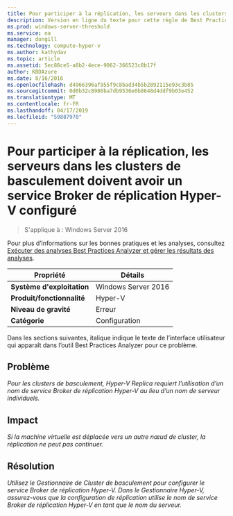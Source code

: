 ```yaml
---
title: Pour participer à la réplication, les serveurs dans les clusters de basculement doivent avoir un service Broker de réplication Hyper-V configuré
description: Version en ligne du texte pour cette règle de Best Practices Analyzer.
ms.prod: windows-server-threshold
ms.service: na
manager: dongill
ms.technology: compute-hyper-v
ms.author: kathydav
ms.topic: article
ms.assetid: 5ec88ce5-a8b2-4ece-9062-366523c8b17f
author: KBDAzure
ms.date: 8/16/2016
ms.openlocfilehash: d4966396af955f9c8bad34b5b2892115e93c3b85
ms.sourcegitcommit: 0d0b32c8986ba7db9536e0b8648d4ddf9b03e452
ms.translationtype: MT
ms.contentlocale: fr-FR
ms.lasthandoff: 04/17/2019
ms.locfileid: "59887970"
---
```

# <a name="to-participate-in-replication-servers-in-failover-clusters-must-have-a-hyper-v-replica-broker-configured"></a>Pour participer à la réplication, les serveurs dans les clusters de basculement doivent avoir un service Broker de réplication Hyper-V configuré

>S'applique à : Windows Server 2016

Pour plus d’informations sur les bonnes pratiques et les analyses, consultez [Exécuter des analyses Best Practices Analyzer et gérer les résultats des analyses](https://go.microsoft.com/fwlink/p/?LinkID=223177).  
  
|Propriété|Détails|  
|-|-|  
|**Système d'exploitation**|Windows Server 2016|  
|**Produit/fonctionnalité**|Hyper-V|  
|**Niveau de gravité**|Erreur|  
|**Catégorie**|Configuration|  
  
Dans les sections suivantes, italique indique le texte de l’interface utilisateur qui apparaît dans l’outil Best Practices Analyzer pour ce problème.  
  
## <a name="issue"></a>Problème  
*Pour les clusters de basculement, Hyper-V Replica requiert l’utilisation d’un nom de service Broker de réplication Hyper-V au lieu d’un nom de serveur individuels.*  
  
## <a name="impact"></a>Impact  
*Si la machine virtuelle est déplacée vers un autre nœud de cluster, la réplication ne peut pas continuer.*  
  
## <a name="resolution"></a>Résolution  
*Utilisez le Gestionnaire de Cluster de basculement pour configurer le service Broker de réplication Hyper-V. Dans le Gestionnaire Hyper-V, assurez-vous que la configuration de réplication utilise le nom de service Broker de réplication Hyper-V en tant que le nom du serveur.*  
  


